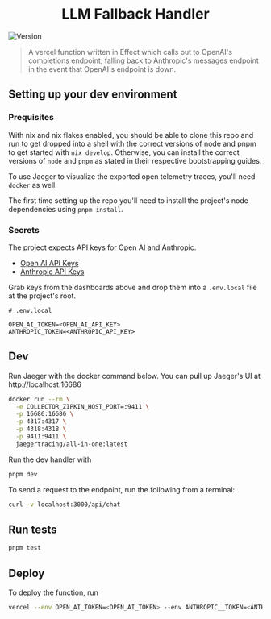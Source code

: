 <h1 align="center">LLM Fallback Handler</h1>
<p>
  <img alt="Version" src="https://img.shields.io/badge/version-0.1.0-blue.svg?cacheSeconds=2592000" />
</p>

> A vercel function written in Effect which calls out to OpenAI's completions endpoint, falling back to Anthropic's messages endpoint in the event that OpenAI's endpoint is down.

## Setting up your dev environment

### Prequisites
With nix and nix flakes enabled, you should be able to clone this repo and run to get dropped into a shell with the correct versions of node and pnpm to get started with `nix develop`. Otherwise, you can install the correct versions of `node` and `pnpm` as stated in their respective bootstrapping guides.

To use Jaeger to visualize the exported open telemetry traces, you'll need `docker` as well.

The first time setting up the repo you'll need to install the project's node dependencies using `pnpm install`.

### Secrets
The project expects API keys for Open AI and Anthropic.
- [Open AI API Keys](https://platform.openai.com/api-keys)
- [Anthropic API Keys](https://console.anthropic.com/settings/keys)

Grab keys from the dashboards above and drop them into a `.env.local` file at the project's root.

```
# .env.local

OPEN_AI_TOKEN=<OPEN_AI_API_KEY>
ANTHROPIC_TOKEN=<ANTHROPIC_API_KEY>
```

## Dev

Run Jaeger with the docker command below. You can pull up Jaeger's UI at http://localhost:16686

```sh
docker run --rm \
  -e COLLECTOR_ZIPKIN_HOST_PORT=:9411 \
  -p 16686:16686 \
  -p 4317:4317 \
  -p 4318:4318 \
  -p 9411:9411 \
  jaegertracing/all-in-one:latest
```

Run the dev handler with
```sh
pnpm dev
```
To send a request to the endpoint, run the following from a terminal:
```sh
curl -v localhost:3000/api/chat
```

## Run tests

```sh
pnpm test
```

## Deploy
To deploy the function, run

```sh
vercel --env OPEN_AI_TOKEN=<OPEN_AI_TOKEN> --env ANTHROPIC__TOKEN=<ANTHROPIC_TOKEN>
```
